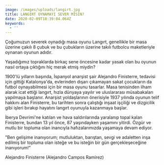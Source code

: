 ```yaml
---
image: /images/uploads/langirt.jpg
title: LANGIRT OYNAMAYI SEVER MİSİN?
date: 2020-02-09T18:39:04.064Z
keywords:
  - ''
---
```

Çoğumuzun severek oynadığı masa oyunu Langırt, genellikle bir masa üzerine çakılı 8 çubuk ve bu çubukların üzerine takılı futbolcu maketleriyle oynanan oyunun adıdır.

Yaşadığımız topraklarda birkaç sene öncesine kadar yasak olan bu oyunun nasıl ortaya çıktığını hiç merak etmiş miydin?

1900'lü yılların başında, İspanyol anarşist şair Alejandro Finisterre, tedavisi için gittiği Katalonya'da, evlerinden dışarı çıkamayan sakat çocukların da futbol oynayabilmesi için bir masa oyunu tasarlar. Masa tenisinden ilham alarak icat ettiği langırt, hızla dünyaya yayılır ve uluslararası müsabakaları yapılmaya başlanır. Anarşist yoldaşlarının önerisiyle 1937 yılında oyunun telif hakkını alan Finisterre, bu tarihten sonra çalıştığı inşaat işçiliği ve dizgicilik gibi işleri bırakıp hayatını langırt oyunuyla kazanmaya başlar.

İberya Devrimi'ne katılan ve hava saldırılarında yaralanıp topal kalan Finisterre, bundan 13 yıl önce, 87 yaşındayken yaşamını yitirdi. Özgür ve mutlu bir topluma olan inancıyla hafızalarımızda yaşamaya devam ediyor.

"Ben gelişime inanıyorum; mutluluktan, barıştan, sevgi ve adaletten inşa edilmiş bir topluma olan isteğe ve bu isteğin bir gün gerçekleşeceğine inanıyorum!"

Alejandro Finisterre (Alejandro Campos Ramirez)
